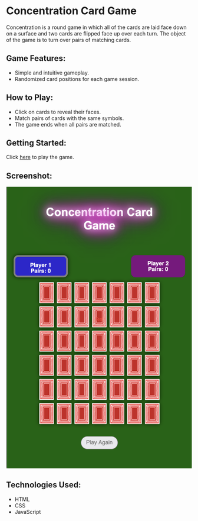 # Concentration Card Game 

Concentration is a round game in which all of the cards are laid face down on a surface and two cards are flipped face up over each turn. The object of the game is to turn over pairs of matching cards.


## Game Features:

- Simple and intuitive gameplay.
- Randomized card positions for each game session.

## How to Play:

- Click on cards to reveal their faces.
- Match pairs of cards with the same symbols.
- The game ends when all pairs are matched.

## Getting Started:

Click [here](https://mahshidmn.github.io/project1/) to play the game.

## Screenshot:

![Concentration Card Game](images/game-screenshot.png)

## Technologies Used:
- HTML
- CSS
- JavaScript